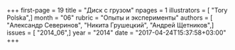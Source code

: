 +++
first-page = 19
title = "Диск с грузом"
npages = 1
illustrators = [ "Tory Polska",]
month = "06"
rubric = "Опыты и эксперименты"
authors = [ "Александр Северинов", "Никита Грушецкий", "Андрей Щетников",]
issues = [ "2014_06",]
year = "2014"
date = "2017-04-24T15:37:58+03:00"
+++
